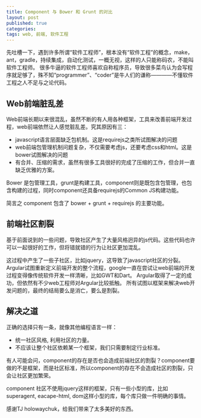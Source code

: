 ```yaml
---
title: Component 与 Bower 和 Grunt 的对比
layout: post
published: true
categories: 
tags: web, 前端, 软件工程
---
```



先吐槽一下，遇到许多所谓“软件工程师”，根本没有“软件工程”的概念，make，ant，gradle，持续集成，自动化测试，一概无视，这样的人只能称码农，不能叫软件工程师。
很多牛逼的软件工程师喜欢自称程序员，导致很多菜鸟认为会写程序就足够了，殊不知“programmer”、“coder”是牛人们的谦称————不懂软件工程之人不足与之论代码。

## Web前端脏乱差

Web前端长期以来很混乱，虽然不断的有人用各种框架，工具来改善前端开发过程，web前端依然让人感觉脏乱差。究其原因有三：
* javascript语言层面缺乏包机制。这是requirejs之类所试图解决的问题
* web前端包管理机制问题复杂，不仅需要考虑js，还要考虑css和html。这是bower试图解决的问题
* 有合并、压缩的需求，虽然有很多工具很好的完成了压缩的工作，但合并一直缺乏优雅的方案。

Bower 是包管理工具，grunt是构建工具，component则是既包含包管理，也包含构建的过程，同时component还具备requirejs的Common JS构建功能。

简言之 component 包含了 bower + grunt + requirejs 的主要功能。

## 前端社区割裂

基于前面说到的一些问题，导致社区产生了大量风格迥异的js代码。这些代码也许可以一起很好的工作，但将错就错的行为让社区更加混乱。

这过程中产生了一些子社区，比如jquery，这导致了javascript社区的分裂。
Argular试图重新定义前端开发的整个流程，google一直在尝试让web前端的开发过程变得像传统软件开发一样清晰，比如GWT和Dart。
Argular取得了一定的成功，但依然有不少web工程师对Argular比较抵触。
所有试图以框架来解决web开发问题的，最终的结局要么是消亡，要么是割裂。

## 解决之道

正确的选择只有一条，就像其他编程语言一样：

* 统一社区风格, 利用社区的力量。
* 不应该让整个社区依赖某一个框架，我们只需要制定行业标准。

有人可能会问，component的存在是否也会造成前端社区的割裂？component要做的不是框架，而是社区标准，所以component的存在不会造成社区的割裂，只会让社区更加繁荣。

component 社区不使用jquery这样的框架，只有一些小型的库，比如superagent, eacape-html, dom这样小型的库，每个库只做一件明确的事情。

感谢TJ holowaychuk，给我们带来了太多美好的东西。

